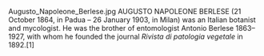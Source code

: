 Augusto_Napoleone_Berlese.jpg AUGUSTO NAPOLEONE BERLESE (21 October 1864, in Padua – 26 January 1903, in Milan) was an Italian botanist and mycologist. He was the brother of entomologist Antonio Berlese 1863–1927, with whom he founded the journal _Rivista di patologia vegetale_ in 1892.[1]

